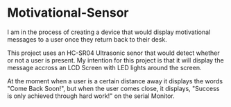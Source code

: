 # Motivational-Sensor
I am in the process of creating a device that would display motivational messages to a user once they return back to their desk.

This project uses an HC-SR04 Ultrasonic senor that would detect whether or not a user is present. My intention for this project is that it will display the message accross an LCD Screen with LED lights around the screen. 

At the moment when a user is a certain distance away it displays the words "Come Back Soon!", but when the user comes close, it displays, "Success is only achieved through hard work!" on the serial Monitor. 
